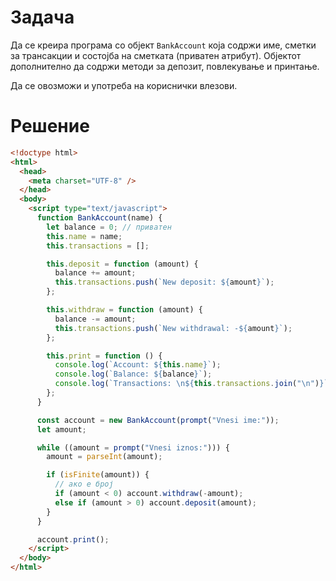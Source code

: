 # Задача

Да се креира програма со објект `BankAccount` која содржи име, сметки за трансакции и состојба на сметката (приватен атрибут).
Објектот дополнително да содржи методи за депозит, повлекување и принтање.

Да се овозможи и употреба на кориснички влезови.

# Решение

```html
<!doctype html>
<html>
  <head>
    <meta charset="UTF-8" />
  </head>
  <body>
    <script type="text/javascript">
      function BankAccount(name) {
        let balance = 0; // приватен
        this.name = name;
        this.transactions = [];

        this.deposit = function (amount) {
          balance += amount;
          this.transactions.push(`New deposit: ${amount}`);
        };

        this.withdraw = function (amount) {
          balance -= amount;
          this.transactions.push(`New withdrawal: -${amount}`);
        };

        this.print = function () {
          console.log(`Account: ${this.name}`);
          console.log(`Balance: ${balance}`);
          console.log(`Transactions: \n${this.transactions.join("\n")}`);
        };
      }

      const account = new BankAccount(prompt("Vnesi ime:"));
      let amount;

      while ((amount = prompt("Vnesi iznos:"))) {
        amount = parseInt(amount);

        if (isFinite(amount)) {
          // ако е број
          if (amount < 0) account.withdraw(-amount);
          else if (amount > 0) account.deposit(amount);
        }
      }

      account.print();
    </script>
  </body>
</html>
```
